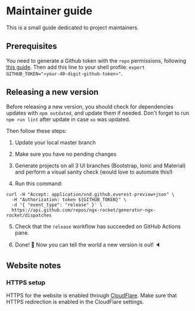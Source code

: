 # Maintainer guide

This is a small guide dedicated to project maintainers.

## Prerequisites

You need to generate a Github token with the `repo` permissions, following [this guide](https://help.github.com/en/github/authenticating-to-github/creating-a-personal-access-token-for-the-command-line).
Then add this line to your shell profile: `export GITHUB_TOKEN="«your-40-digit-github-token»"`.

## Releasing a new version

Before releasing a new version, you should check for dependencies updates with `npm outdated`, and update them if needed.
Don't forget to run `npm run lint` after update in case `xo` was updated.

Then follow these steps:

1. Update your local master branch

2. Make sure you have no pending changes

3. Generate projects on all 3 UI branches (Bootstrap, Ionic and Material) and perform a visual sanity check
   (would love to automate this!)

4. Run this command:
```
curl -H "Accept: application/vnd.github.everest-preview+json" \
  -H "Authorization: token ${GITHUB_TOKEN}" \
  -d '{ "event_type": "release" }' \
  https://api.github.com/repos/ngx-rocket/generator-ngx-rocket/dispatches
```

5. Check that the `release` workflow has succeeded on GitHub Actions pane.

6. Done! :tropical_drink: Now you can tell the world a new version is out! :speaker:

## Website notes

### HTTPS setup

HTTPS for the website is enabled through [CloudFlare](https://gist.github.com/cvan/8630f847f579f90e0c014dc5199c337b).
Make sure that HTTPS redirection is enabled in the CloudFlare settings.
